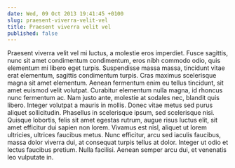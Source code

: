 ```yaml
---
date: Wed, 09 Oct 2013 19:41:45 +0100
slug: praesent-viverra-velit-vel
title: Praesent viverra velit vel
published: false
---
```

Praesent viverra velit vel mi luctus, a molestie eros imperdiet. Fusce sagittis, nunc sit amet condimentum condimentum, eros nibh commodo odio, quis elementum mi libero eget turpis. Suspendisse massa massa, tincidunt vitae erat elementum, sagittis condimentum turpis. Cras maximus scelerisque magna sit amet elementum. Aenean fermentum enim eu tellus tincidunt, sit amet euismod velit volutpat. Curabitur elementum nulla magna, id rhoncus nunc fermentum ac. Nam justo ante, molestie at sodales nec, blandit quis libero. Integer volutpat a mauris in mollis. Donec vitae metus sed purus aliquet sollicitudin. Phasellus in scelerisque ipsum, sed scelerisque nisi. Quisque lobortis, felis sit amet egestas rutrum, augue risus luctus elit, sit amet efficitur dui sapien non lorem. Vivamus est nisl, aliquet ut lorem ultricies, ultrices faucibus metus. Nunc efficitur, arcu sed iaculis faucibus, massa dolor viverra dui, at consequat turpis tellus at dolor. Integer ut odio et lectus faucibus pretium. Nulla facilisi. Aenean semper arcu dui, et venenatis leo vulputate in.
